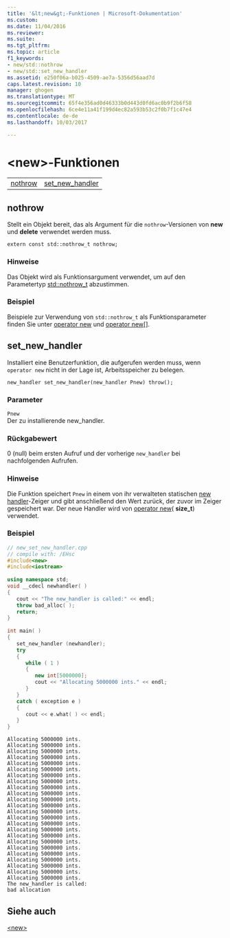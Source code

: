 ```yaml
---
title: '&lt;new&gt;-Funktionen | Microsoft-Dokumentation'
ms.custom: 
ms.date: 11/04/2016
ms.reviewer: 
ms.suite: 
ms.tgt_pltfrm: 
ms.topic: article
f1_keywords:
- new/std::nothrow
- new/std::set_new_handler
ms.assetid: e250f06a-b025-4509-ae7a-5356d56aad7d
caps.latest.revision: 10
manager: ghogen
ms.translationtype: MT
ms.sourcegitcommit: 65f4e356ad0d46333b0d443d0fd6ac0b9f2b6f58
ms.openlocfilehash: 6ce4e11a41f199d4ec82a593b53c2f0b7f1c47e4
ms.contentlocale: de-de
ms.lasthandoff: 10/03/2017

---
```

# <a name="ltnewgt-functions"></a>&lt;new&gt;-Funktionen
|||  
|-|-|  
|[nothrow](#nothrow)|[set_new_handler](#set_new_handler)|  
  
##  <a name="nothrow"></a> nothrow  
 Stellt ein Objekt bereit, das als Argument für die `nothrow`-Versionen von **new** und **delete** verwendet werden muss.  
  
```  
extern const std::nothrow_t nothrow;  
```  
  
### <a name="remarks"></a>Hinweise  
 Das Objekt wird als Funktionsargument verwendet, um auf den Parametertyp [std::nothrow_t](../standard-library/nothrow-t-structure.md) abzustimmen.  
  
### <a name="example"></a>Beispiel  
  Beispiele zur Verwendung von `std::nothrow_t` als Funktionsparameter finden Sie unter [operator new](../standard-library/new-operators.md#op_new) und [operator new&#91;&#93;](../standard-library/new-operators.md#op_new_arr).  
  
##  <a name="set_new_handler"></a> set_new_handler  
 Installiert eine Benutzerfunktion, die aufgerufen werden muss, wenn `operator new` nicht in der Lage ist, Arbeitsspeicher zu belegen.  
  
```  
new_handler set_new_handler(new_handler Pnew) throw();
```  
  
### <a name="parameters"></a>Parameter  
 `Pnew`  
 Der zu installierende new_handler.  
  
### <a name="return-value"></a>Rückgabewert  
 0 (null) beim ersten Aufruf und der vorherige `new_handler` bei nachfolgenden Aufrufen.  
  
### <a name="remarks"></a>Hinweise  
 Die Funktion speichert `Pnew` in einem von ihr verwalteten statischen [new handler](../standard-library/new-typedefs.md#new_handler)-Zeiger und gibt anschließend den Wert zurück, der zuvor im Zeiger gespeichert war. Der neue Handler wird von [operator new](../standard-library/new-operators.md#op_new)( **size_t**) verwendet.  
  
### <a name="example"></a>Beispiel  
  
```cpp  
// new_set_new_handler.cpp  
// compile with: /EHsc  
#include<new>  
#include<iostream>  
  
using namespace std;  
void __cdecl newhandler( )  
{  
   cout << "The new_handler is called:" << endl;  
   throw bad_alloc( );  
   return;  
}  
  
int main( )   
{  
   set_new_handler (newhandler);  
   try  
   {  
      while ( 1 )   
      {  
         new int[5000000];  
         cout << "Allocating 5000000 ints." << endl;  
      }  
   }  
   catch ( exception e )  
   {  
      cout << e.what( ) << endl;  
   }  
}  
```  
  
```Output  
Allocating 5000000 ints.  
Allocating 5000000 ints.  
Allocating 5000000 ints.  
Allocating 5000000 ints.  
Allocating 5000000 ints.  
Allocating 5000000 ints.  
Allocating 5000000 ints.  
Allocating 5000000 ints.  
Allocating 5000000 ints.  
Allocating 5000000 ints.  
Allocating 5000000 ints.  
Allocating 5000000 ints.  
Allocating 5000000 ints.  
Allocating 5000000 ints.  
Allocating 5000000 ints.  
Allocating 5000000 ints.  
Allocating 5000000 ints.  
Allocating 5000000 ints.  
Allocating 5000000 ints.  
Allocating 5000000 ints.  
Allocating 5000000 ints.  
Allocating 5000000 ints.  
Allocating 5000000 ints.  
Allocating 5000000 ints.  
The new_handler is called:  
bad allocation  
```  
  
## <a name="see-also"></a>Siehe auch  
 [\<new>](../standard-library/new.md)


